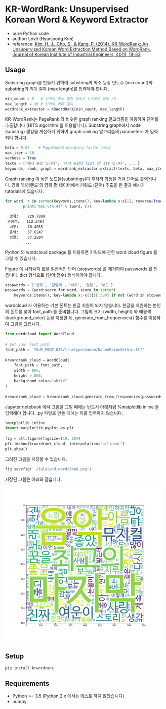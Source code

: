 # KR-WordRank: Unsupervised Korean Word & Keyword Extractor

- pure Python code
- author: Lovit (Hyunjoong Kim)
- reference: [Kim, H. J., Cho, S., & Kang, P. (2014). KR-WordRank: An Unsupervised Korean Word Extraction Method Based on WordRank. Journal of Korean Institute of Industrial Engineers, 40(1), 18-33][paper]

## Usage

Substring graph를 만들기 위하여 substring의 최소 등장 빈도수 (min count)와 substring의 최대 길이 (max length)를 입력해야 합니다. 

```python
min_count = 5   # 단어의 최소 출현 빈도수 (그래프 생성 시)
max_length = 10 # 단어의 최대 길이
wordrank_extractor = KRWordRank(min_count, max_length)
```

KR-WordRank는 PageRank 와 비슷한 graph ranking 알고리즘을 이용하여 단어를 추출합니다 (HITS algorithm 을 이용합니다). Substring graph에서 node (substrig) 랭킹을 계산하기 위하여 graph  ranking 알고리즘의 parameters 가 입력되야 합니다. 

```python
beta = 0.85    # PageRank의 decaying factor beta
max_iter = 10
verbose = True
texts = ['예시 문장 입니다', '여러 문장의 list of str 입니다', ... ]
keywords, rank, graph = wordrank_extractor.extract(texts, beta, max_iter, verbose)
```

Graph ranking 이 높은 노드들(substrings)이 후처리 과정을 거쳐 단어로 출력됩니다. 영화 '라라랜드'의 영화 평 데이터에서 키워드 (단어) 추출을 한 결과 예시가 tutorials에 있습니다.

```python
for word, r in sorted(keywords.items(), key=lambda x:x[1], reverse=True)[:30]:
        print('%8s:\t%.4f' % (word, r))
```

      영화:    229.7889
     관람객:   112.3404
      너무:    78.4055
      음악:    37.6247
      정말:    37.2504
            ....

Python 의 wordcloud package 를 이용하면 키워드에 관한 word cloud figure 를 그릴 수 있습니다.

Figure 에 나타내지 않을 일반적인 단어 (stopwords) 를 제거하여 passwords 를 만듭니다. dict 형식으로 {단어:점수} 형식이어야 합니다. 

```python
stopwords = {'영화', '관람객', '너무', '정말', '보고'}
passwords = {word:score for word, score in sorted(
    keywords.items(), key=lambda x:-x[1])[:300] if not (word in stopwords)}
```

wordcloud 가 이용하는 기본 폰트는 한글 지원이 되지 않습니다. 한글을 지원하는 본인의 폰트를 찾아 font_path 를 준비합니다. 그림의 크기 (width, height) 와 배경색 (background_color) 등을 지정한 뒤, generate_from_frequencies() 함수를 이용하여 그림을 그립니다.

```python
from wordcloud import WordCloud

# Set your font path
font_path = 'YOUR_FONT_DIR/truetype/nanum/NanumBarunGothic.ttf'

krwordrank_cloud = WordCloud(
    font_path = font_path,
    width = 800,
    height = 800,
    background_color="white"
)

krwordrank_cloud = krwordrank_cloud.generate_from_frequencies(passwords)
```

Jupyter notebook 에서 그림을 그릴 때에는 반드시 아래처럼 %matplotlib inline 을 입력해야 합니다. .py 파일로 만들 때에는 이를 입력하지 않습니다.

```python
%matplotlib inline
import matplotlib.pyplot as plt

fig = plt.figure(figsize=(10, 10))
plt.imshow(krwordrank_cloud, interpolation="bilinear")
plt.show()
```

그려진 그림을 저장할 수 있습니다. 

```python
fig.savefig('./lalaland_wordcloud.png')
```

저장된 그림은 아래와 같습니다. 

![](./tutorials/lalaland_wordcloud.png)

## Setup

    pip install krwordrank


## Requirements

- Python >= 3.5 (Python 2.x 에서는 테스트 하지 않았습니다)
- numpy 

[paper]: https://github.com/lovit/KR-WordRank/raw/master/reference/2014_JKIIE_KimETAL_KR-WordRank.pdf
